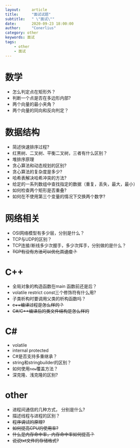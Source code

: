 ```yaml
---
layout:     article
title:      "面试试题"
subtitle:   " \"面试\""
date:       2020-09-23 18:00:00
author:     "Conerlius"
category: other
keywords: 面试
tags:
    - other
    - 面试
---
```


# 数学

- 怎么判定点在矩形外？
- 判断一个点是否在多边形内部?
- 两个向量的最小夹角？
- 两个向量的同向和反向判定？

# 数据结构

- 简述快速排序过程?
- 红黑树、二叉树、平衡二叉树，三者有什么区别？
- 堆排序原理
- 贪心算法和动态规划的区别?
- 贪心算法的复杂度是多少?
- 哈希表解决哈希冲突的方法?
- 给定的一系列数组中查找指定的数据（重复，丢失，最大，最小）
- 如何检查两个矩形是否重叠?
- 如何在不使用第三个变量的情况下交换两个数字?

# 网络相关

- OSI网络模型有多少层，分别是什么？
- TCP与UDP的区别？
- TCP连接/断线多少次握手，多少次挥手，分别做的是什么？
- ~~TCP有没有方法可以优化其速度？~~

# C++

- 全局对象的构造函数在main 函数前还是后？
- volatile restrict const三个修饰符有什么用?
- 子类析构时要调用父类的析构函数吗？
- ~~c++编译过程是怎么样的？~~
- ~~C#/C++编译后的类文件结构是怎么样的~~

# C#

- volatile 
- internal protected
- C#是否支持多重继承？
- string和stringbuilder的区别？
- 如何使用`new`覆盖方法？
- 深克隆、浅克隆的区别?

# other

- 进程间通信的几种方式， 分别是什么?
- 描述线程与进程的区别？
- ~~程序调试的原理?~~
- ~~如何提高CPU的使用率?~~
- ~~什么是内存命中率，内存命中率如何提高？~~
- ~~说说txt文件的存储格式?~~
